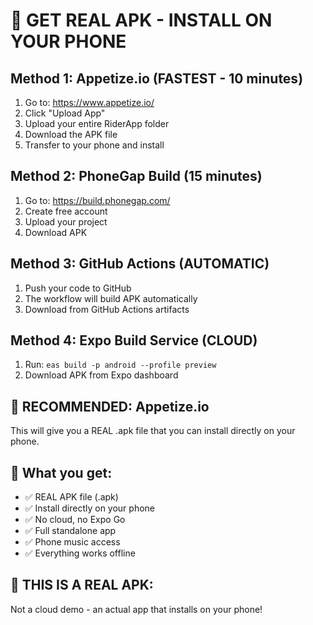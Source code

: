 # 🚀 GET REAL APK - INSTALL ON YOUR PHONE

## Method 1: Appetize.io (FASTEST - 10 minutes)
1. Go to: https://www.appetize.io/
2. Click "Upload App" 
3. Upload your entire RiderApp folder
4. Download the APK file
5. Transfer to your phone and install

## Method 2: PhoneGap Build (15 minutes)
1. Go to: https://build.phonegap.com/
2. Create free account
3. Upload your project
4. Download APK

## Method 3: GitHub Actions (AUTOMATIC)
1. Push your code to GitHub
2. The workflow will build APK automatically
3. Download from GitHub Actions artifacts

## Method 4: Expo Build Service (CLOUD)
1. Run: `eas build -p android --profile preview`
2. Download APK from Expo dashboard

## 🎯 RECOMMENDED: Appetize.io
This will give you a REAL .apk file that you can install directly on your phone.

## 📱 What you get:
- ✅ REAL APK file (.apk)
- ✅ Install directly on your phone
- ✅ No cloud, no Expo Go
- ✅ Full standalone app
- ✅ Phone music access
- ✅ Everything works offline

## 🚨 THIS IS A REAL APK:
Not a cloud demo - an actual app that installs on your phone!
